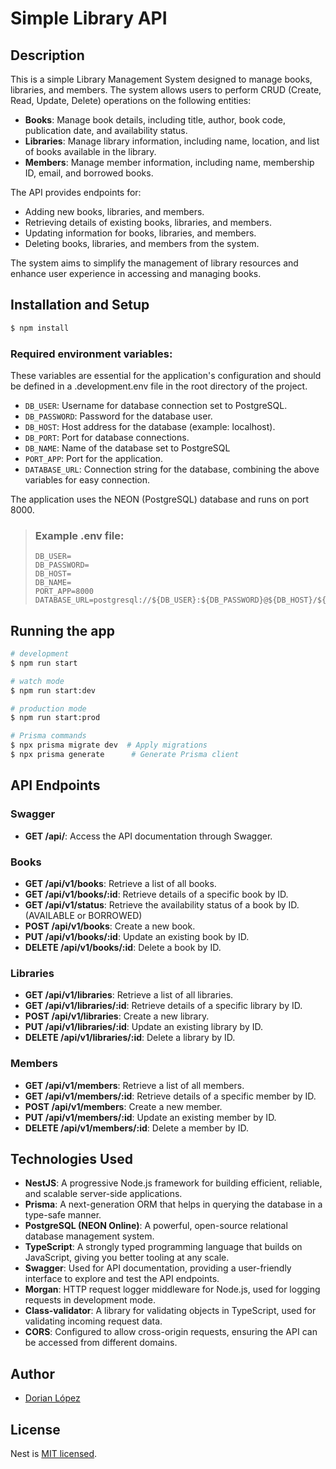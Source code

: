 # Simple Library API

## Description

This is a simple Library Management System designed to manage books, libraries, and members.
The system allows users to perform CRUD (Create, Read, Update, Delete) operations on the following entities:

- **Books**: Manage book details, including title, author, book code, publication date, and availability status.
- **Libraries**: Manage library information, including name, location, and list of books available in the library.
- **Members**: Manage member information, including name, membership ID, email, and borrowed books.

The API provides endpoints for:

- Adding new books, libraries, and members.
- Retrieving details of existing books, libraries, and members.
- Updating information for books, libraries, and members.
- Deleting books, libraries, and members from the system.

The system aims to simplify the management of library resources and enhance user experience in accessing and managing books.

## Installation and Setup

```bash
$ npm install
```

### Required environment variables:

These variables are essential for the application's configuration and should be defined in a .development.env file in the root directory of the project.

- `DB_USER`: Username for database connection set to PostgreSQL.
- `DB_PASSWORD`: Password for the database user.
- `DB_HOST`: Host address for the database (example: localhost).
- `DB_PORT`: Port for database connections.
- `DB_NAME`: Name of the database set to PostgreSQL
- `PORT_APP`: Port for the application.
- `DATABASE_URL`: Connection string for the database, combining the above variables for easy connection.

The application uses the NEON (PostgreSQL) database and runs on port 8000.

> ### Example .env file:
>
> ```.env
> DB_USER=
> DB_PASSWORD=
> DB_HOST=
> DB_NAME=
> PORT_APP=8000
> DATABASE_URL=postgresql://${DB_USER}:${DB_PASSWORD}@${DB_HOST}/${DB_NAME}
> ```

## Running the app

```bash
# development
$ npm run start

# watch mode
$ npm run start:dev

# production mode
$ npm run start:prod

# Prisma commands
$ npx prisma migrate dev  # Apply migrations
$ npx prisma generate      # Generate Prisma client
```

## API Endpoints

### Swagger

- **GET /api/**: Access the API documentation through Swagger.

### Books

- **GET /api/v1/books**: Retrieve a list of all books.
- **GET /api/v1/books/:id**: Retrieve details of a specific book by ID.
- **GET /api/v1/status**: Retrieve the availability status of a book by ID. (AVAILABLE or BORROWED)
- **POST /api/v1/books**: Create a new book.
- **PUT /api/v1/books/:id**: Update an existing book by ID.
- **DELETE /api/v1/books/:id**: Delete a book by ID.

### Libraries

- **GET /api/v1/libraries**: Retrieve a list of all libraries.
- **GET /api/v1/libraries/:id**: Retrieve details of a specific library by ID.
- **POST /api/v1/libraries**: Create a new library.
- **PUT /api/v1/libraries/:id**: Update an existing library by ID.
- **DELETE /api/v1/libraries/:id**: Delete a library by ID.

### Members

- **GET /api/v1/members**: Retrieve a list of all members.
- **GET /api/v1/members/:id**: Retrieve details of a specific member by ID.
- **POST /api/v1/members**: Create a new member.
- **PUT /api/v1/members/:id**: Update an existing member by ID.
- **DELETE /api/v1/members/:id**: Delete a member by ID.

## Technologies Used

- **NestJS**: A progressive Node.js framework for building efficient, reliable, and scalable server-side applications.
- **Prisma**: A next-generation ORM that helps in querying the database in a type-safe manner.
- **PostgreSQL (NEON Online)**: A powerful, open-source relational database management system.
- **TypeScript**: A strongly typed programming language that builds on JavaScript, giving you better tooling at any scale.
- **Swagger**: Used for API documentation, providing a user-friendly interface to explore and test the API endpoints.
- **Morgan**: HTTP request logger middleware for Node.js, used for logging requests in development mode.
- **Class-validator**: A library for validating objects in TypeScript, used for validating incoming request data.
- **CORS**: Configured to allow cross-origin requests, ensuring the API can be accessed from different domains.

## Author

- [Dorian López](https://www.linkedin.com/in/dorian-lorz/)

## License

Nest is [MIT licensed](LICENSE).
